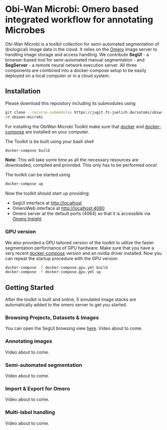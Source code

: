 # Obi-Wan Microbi: Omero based integrated workflow for annotating Microbes

Obi-Wan Microbi is a toolkit collection for semi-automated segmentation of (biological) image data in the cloud. It relies on the [Omero](https://www.openmicroscopy.org/omero/) image server to handling image storage and access handling. We contribute **SegUI** - a browser-based tool for semi-automated manual segmentation - and **SegServer** - a remote neural network execution server. All three components are combined into a docker-compose setup to be easily deployed on a local computer or in a cloud system.

## Installation

Please download this repository including its submodules using

```bash
git clone --recurse-submodules https://jugit.fz-juelich.de/satomi/obiwan-microbi.git
cd obiwan-microbi
```

For installing the ObiWan Microbi Toolkit make sure that [docker](https://docs.docker.com/get-docker/) and [docker-compose](https://docs.docker.com/compose/install/) are installed on your computer.

The Toolkit is be built using your bash shell

```bash
docker-compose build
```

**Note**: This will take some time as all the necessary resources are downloaded, compiled and provided. This only has to be performed once!

The toolkit can be started using
```bash
docker-compose up
```

Now the toolkit should start up providing:

- SegUI interface at [http://localhost](http://localhost)
- OmeroWeb interface at [http://localhost:4080](http://localhost:4080)
- Omero server at the default ports (4064) so that it is accessible via [Omero Insight](https://www.openmicroscopy.org/omero/downloads/)

### GPU version

We also provided a GPU tailored version of the toolkit to utilize the faster segmentation performance of GPU hardware. Make sure that you have a very recent [docker-compose](https://docs.docker.com/compose/install/) version and an nvidia driver installed. Now you can repeat the startup procedure with the GPU version

```bash
docker-compose -f docker-compose.gpu.yml build
docker-compose -f docker-compose.gpu.yml up
```

## Getting Started

After the toolkit is built and online, 5 simulated image stacks are automatically added to the omero server to get you started.

### Browsing Projects, Datasets & Images

You can open the SegUI browsing view [here](http://localhost). Video about to come.

### Annotating images

Video about to come.

### Semi-automated segmentation

Video about to come.

### Import & Export for Omero

Video about to come.

### Multi-label handling

Video about to come.